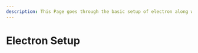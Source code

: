 ```yaml
---
description: This Page goes through the basic setup of electron along with React
---
```


# Electron Setup

